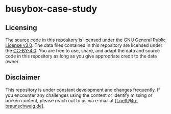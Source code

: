 # busybox-case-study

## Licensing
The source code in this repository is licensed under the [GNU General Public License v3.0](https://github.com/TUBS-ISF/busybox-daily-case-study/blob/main/LICENSE). The data files contained in this repository are licensed under the [CC-BY-4.0](https://github.com/TUBS-ISF/busybox-daily-case-study/blob/main/cc-by-4.0.md). You are free to use, share, and adapt the data and source code in this repository as long as you give appropriate credit to the data owner.

## Disclaimer
This repository is under constant development and changes frequently. If you encounter any challenges using the content or identify missing or broken content, please reach out to us via e-mail at [t.pett@tu-braunschweig.de].
